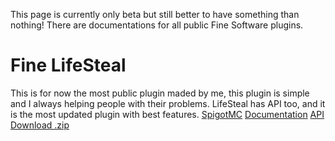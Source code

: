 This page is currently only beta but still better to have something than nothing!
There are documentations for all public Fine Software plugins.



# Fine LifeSteal
This is for now the most public plugin maded by me, this plugin is simple and I always helping people with their problems.
LifeSteal has API too, and it is the most updated plugin with best features.
<a href="https://www.spigotmc.org/resources/fine-lifesteal-1-18-1-19-2.102599/" class="btn">SpigotMC</a>
<a href="./docs/lifesteal/" class="btn">Documentation</a> 
<a href="./api/lifesteal/" class="btn">API</a>
<a href="{{ site.github.zip_url }}" class="btn">Download .zip</a>
